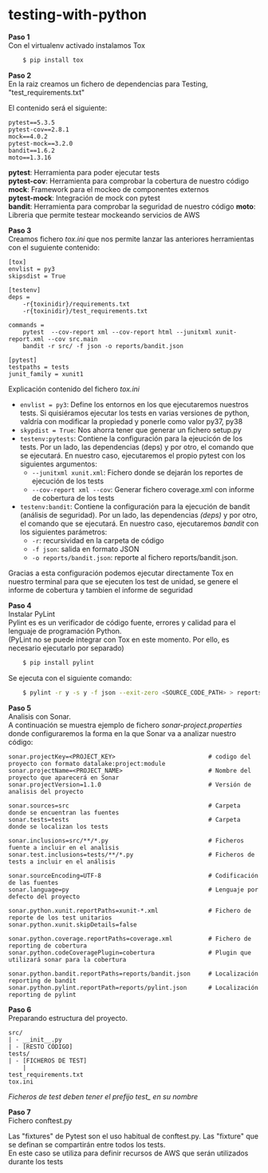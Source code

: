 # testing-with-python

**Paso 1**  
Con el virtualenv activado instalamos Tox

```bash
    $ pip install tox
```
**Paso 2**  
En la raiz creamos un fichero de dependencias para Testing, "test_requirements.txt"

El contenido será el siguiente:

````
pytest==5.3.5
pytest-cov==2.8.1
mock==4.0.2
pytest-mock==3.2.0
bandit==1.6.2
moto==1.3.16
````

**pytest**: Herramienta para poder ejecutar tests  
**pytest-cov**: Herramienta para comprobar la cobertura de nuestro código  
**mock**: Framework para el mockeo de componentes externos  
**pytest-mock**: Integración de mock con pytest  
**bandit**: Herramienta para comprobar la seguridad de nuestro código
**moto**: Libreria que permite testear mockeando servicios de AWS 

**Paso 3**  
Creamos fichero *tox.ini* que nos permite lanzar las anteriores herramientas con el suguiente contenido:

````
[tox]
envlist = py3
skipsdist = True

[testenv]
deps =
    -r{toxinidir}/requirements.txt
    -r{toxinidir}/test_requirements.txt

commands =
    pytest  --cov-report xml --cov-report html --junitxml xunit-report.xml --cov src.main
    bandit -r src/ -f json -o reports/bandit.json

[pytest]
testpaths = tests
junit_family = xunit1
````


Explicación contenido del fichero *tox.ini*

- `envlist = py3`: Define los entornos en los que ejecutaremos nuestros tests. Si quisiéramos ejecutar los tests en varias versiones de python, valdría con modificar la propiedad y ponerle como valor py37, py38  
- `skypdist = True`: Nos ahorra tener que generar un fichero setup.py  
- `testenv:pytests`: Contiene la configuración para la ejeucicón de los tests. Por un lado, las dependencias (deps) y por otro, el comando que se ejecutará. En nuestro caso, ejecutaremos el propio pytest con los siguientes argumentos:  
    - `--junitxml xunit.xml`: Fichero donde se dejarán los reportes de ejecución de los tests
    - `--cov-report xml --cov`: Generar fichero coverage.xml con informe de cobertura de los tests
- `testenv:bandit`: Contiene la configuración para la ejecución de bandit (análisis de seguridad). Por un lado, las dependencias *(deps)* y por otro, el comando que se ejecutará. En nuestro caso, ejecutaremos *bandit* con los siguientes parámetros:
    - `-r`: recursividad en la carpeta de código
    - `-f json`: salida en formato JSON
    - `-o reports/bandit.json`: reporte al fichero reports/bandit.json.

 
Gracias a esta configuración podemos ejecutar directamente Tox en nuestro terminal para que se ejecuten los test de unidad, se genere el informe de cobertura y tambien el informe de seguridad
 
**Paso 4**  
Instalar PyLint  
Pylint es es un verificador de código fuente, errores y calidad para el lenguaje de programación Python.  
(PyLint no se puede integrar con Tox en este momento. Por ello, es necesario ejecutarlo por separado)

```bash
    $ pip install pylint
```

Se ejecuta con el siguiente comando:

```bash
    $ pylint -r y -s y -f json --exit-zero <SOURCE_CODE_PATH> > reports/pylint.json
```

**Paso 5**  
Analisis con Sonar.  
A continuación se muestra ejemplo de fichero *sonar-project.properties* donde configuraremos la forma en la que Sonar va a analizar nuestro código:


````
sonar.projectKey=<PROJECT_KEY>                          # codigo del proyecto con formato datalake:project:module
sonar.projectName=<PROJECT_NAME>                        # Nombre del proyecto que aparecerá en Sonar
sonar.projectVersion=1.1.0                              # Versión de analisis del proyecto

sonar.sources=src                                       # Carpeta donde se encuentran las fuentes
sonar.tests=tests                                       # Carpeta donde se localizan los tests

sonar.inclusions=src/**/*.py                            # Ficheros fuente a incluir en el analisis
sonar.test.inclusions=tests/**/*.py                     # Ficheros de tests a incluir en el análisis

sonar.sourceEncoding=UTF-8                              # Codificación de las fuentes
sonar.language=py                                       # Lenguaje por defecto del proyecto

sonar.python.xunit.reportPaths=xunit-*.xml              # Fichero de reporte de los test unitarios
sonar.python.xunit.skipDetails=false

sonar.python.coverage.reportPaths=coverage.xml          # Fichero de reporting de cobertura
sonar.python.codeCoveragePlugin=cobertura               # Plugin que utilizará sonar para la cobertura

sonar.python.bandit.reportPaths=reports/bandit.json     # Localización reporting de bandit
sonar.python.pylint.reportPath=reports/pylint.json      # Localización reporting de pylint
```` 

**Paso 6**  
Preparando estructura del proyecto.

````
src/
| - __init__.py
| - [RESTO CÓDIGO]
tests/
| - [FICHEROS DE TEST]
    | 
test_requirements.txt
tox.ini
````

*Ficheros de test deben tener el prefijo test_ en su nombre*

**Paso 7**  
Fichero conftest.py

Las "fixtures" de Pytest son el uso habitual de conftest.py. Las "fixture" que se definan se compartirán entre todos los tests.  
En este caso se utiliza para definir recursos de AWS que serán utilizados durante los tests

